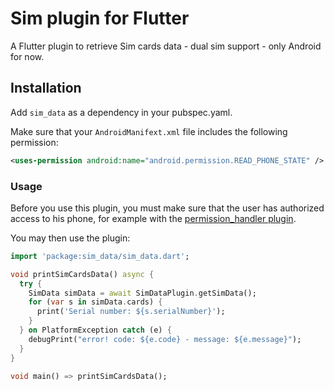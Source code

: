 # Sim plugin for Flutter

A Flutter plugin to retrieve Sim cards data - dual sim support - only Android for now.

## Installation

Add `sim_data` as a dependency in your pubspec.yaml.

Make sure that your `AndroidManifext.xml` file includes the following permission:
```xml
<uses-permission android:name="android.permission.READ_PHONE_STATE" />
```

### Usage

Before you use this plugin, you must make sure that the user has authorized access to his phone, for example with the [permission_handler plugin](https://pub.dev/packages/permission_handler).

You may then use the plugin:
``` dart
import 'package:sim_data/sim_data.dart';

void printSimCardsData() async {
  try {
    SimData simData = await SimDataPlugin.getSimData();
    for (var s in simData.cards) {
      print('Serial number: ${s.serialNumber}');
    }
  } on PlatformException catch (e) {
    debugPrint("error! code: ${e.code} - message: ${e.message}");
  }
}

void main() => printSimCardsData();
```
